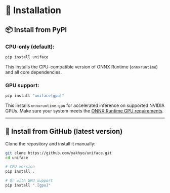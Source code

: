 # 🚀 Installation

## 📦 Install from PyPI

### CPU-only (default):

```bash
pip install uniface
```

This installs the CPU-compatible version of ONNX Runtime (`onnxruntime`) and all core dependencies.

### GPU support:

```bash
pip install "uniface[gpu]"
```

This installs `onnxruntime-gpu` for accelerated inference on supported NVIDIA GPUs.
Make sure your system meets the [ONNX Runtime GPU requirements](https://onnxruntime.ai/docs/build/eps.html#cuda).

---

## 🔧 Install from GitHub (latest version)

Clone the repository and install it manually:

```bash
git clone https://github.com/yakhyo/uniface.git
cd uniface

# CPU version
pip install .

# Or with GPU support
pip install ".[gpu]"
```
